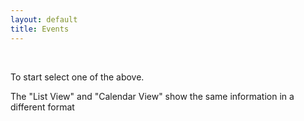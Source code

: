 ```yaml
---
layout: default
title: Events
---
```

<!-- <div>
     <button class="btn btn-primary" type="button" id="btn1" onclick='getEventsAll()'>List view</button>

  <a href="{% link _docs/services/team-new.md %}" role="button" class="btn btn-primary btn-large">Calendar View</a>

  <a href="{% link _docs/services/event-new.md %}" role="button" class="btn btn-primary btn-large">New Event</a>
   
   <a href="{% link _docs/services/team-new.md %}" role="button" class="btn btn-secondary btn-large">New Team</a>
     <a href="{% link _docs/services/member-new.md %}" role="button" class="btn btn-secondary btn-large">New User</a>
       <a href="{% link _docs/services/places.md %}" role="button" class="btn btn-success btn-large">List Place</a>
      <a href="{% link _docs/services/place-new.md %}" role="button" class="btn btn-success btn-large">New Place</a>
</div> -->


<div class="container">
    <div id="results"><div>
    <!-- <h1> NEW LIST</h1>-->
    <!-- {% for event in message %}
        {{ event }}
    {% endfor %} -->
</div>
<br>
<p>To start select one of the above.<p>
<p>The "List View" and "Calendar View" show the same information in a different format</p>
<!-- 
<div>
    <button onclick='updateEvents()' id="btn3">Update Events on GitHub</button>
</div> -->

<!-- <div>
    <a href="https://airtable.com/shrEHeEsIbilPyjwI">Click to confirm your attendence.</a>
</div> -->

<!-- <section id="control-center">
    <button id="get-btn">GET Data</button>
    <button id="post-btn">POST Data</button>
</section> -->


<script>
    //Main decision hub sync / await in order.
    async function main(){
       const events = await eventsList(); //From axios.js. Will return "resoved" section of Promise.
       console.log("Promise has finished eventsListAll", events); //Once above line is completed this is then run.
       displayEvents(events);
       //const getAliass = await getAliasList(); //Above
       //console.log("Promise has finished aliasListAll")
    }


    // function goToEdit(event){
    //     // $('form').on('submit', function (event) {
    //     console.log("IEDDDDD: ", event);
    //     // event.preventDefault();    
    // } 

    //Service_From_Team
    //Team_invited (Team)
    //Team_Invited_Text_LU
    //Team_Members_Invited_LU
    //Team_Members_Invited_Text_FO


    function displayEvents(events){
        let html = '';
        events.forEach(item => {
            if(item.fields.Confirmed_Text_LU == undefined){
                item.fields.Confirmed_Text_LU = "";
                console.log("CONFIRMED: ", item.fields.Confirmed_Text_LU);
            } 
            let start_date = new Date(item.fields.Date_Start)
            // p.then((events) => {
        //     console.log("FROM PROMISE: ", events);
        //     events.forEach(event => {
        //         if(event.fields.Confirmed_Text_LU == undefined){
        //             event.fields.Confirmed_Text_LU = "";
        //             console.log("CONFIRMED: ", event.fields.Confirmed_Text_LU);
        //         }

               
    
        //         html +=
        //         `<br>
        //         <div class="card shadow mb-4">
        //             <div class="card-header py-3">
        //                 <h6 class="m-0 font-weight-bold text-primary">${event.fields.Title}</h6>
        //             </div>
        //             <div class="card-body">
        //                 <div class="table-responsive">
        //                     <table class="table table-bordered" id="22" width="100%" cellspacing="0">
        //                     <thead><th>Title</th><th>Details</th></thead>
        //                     <tbody>
        //                         <tr><td>Status<td>${event.fields.Status}</td></tr>
        //                         <tr><td>Date / Time<td>${event.fields.Date_Start}</td></tr>
        //                         <tr><td>Place</td><td>${event.fields.Title_From_Places_LU}</td></tr>
        //                         <tr><td>Meet At</td><td>${event.fields.Meeting_From_Places_LU}</td></tr>
        //                         <tr><td>Place (Info)</td><td>${event.fields.Notes_From_Places_LU}</td></tr>
        //                         <tr><td>Team Invited</td><td>${event.fields.Team_Invited_Text_LU}</td></tr>
        //                         <tr><td>Team members Invited</td><td>${event.fields.Team_Members_Invited_Text_FO}</td></tr>
        //                         <tr><td>Confrimed Attending</td><td>${event.fields.Author_Text_LU}</td></tr>
        //                     </tbody>
        //                     </table>
        //         ` 

        //         // html +=
        //         //  `<button class="btn btn-primary btn-block btn-large" onclick="goToEdit(${event.id})">Edit</button></div></div></div>`

        //         html += 
        //         `<form><input type="hidden" id="eventId" name="eventId" value="${event.id}">
        //                  <button class="btn btn-primary btn-block" type="submit" id="form1">Confirm / Edit / Delete</button></form></div></div></div>`


        //     }); //End of forEach;

        //     document.getElementById('results').innerHTML = html; 
        //     //getAliasList();
        // })
        // .catch((message) => {
        //     console.log("FROM PROMISE: ", message);
        // });
        // // console.log("RESULTSS: ", results);

        //------------------------

        //  <input type="hidden" id="eventId" name="eventId" value="${event.id}">
        //                         <button class="btn btn-primary btn-block" type="submit" id="submitForm">Confirm / Edit / //Delete</button>

        
        
            html +=
            `<br>
            <div class="card shadow mb-4">
                <div class="card-header py-3">
                    <h6 class="m-0 font-weight-bold text-primary">${item.fields.Title}</h6>
                </div>
                <div class="card-body">
                    <div class="table-responsive">
                        <table class="table table-bordered" id="22" width="100%" cellspacing="0">
                        <thead><th>Title</th><th>Details</th></thead>
                        <tbody>
                            <tr><td>Status<td>${item.fields.Title}</td></tr>
                            <tr><td>Status<td><strong>${item.fields.Status}</strong></td></tr>
                            <tr><td>Date / Time<td>${start_date}</td></tr>
                            <tr><td>Place</td><td>${item.fields.Title_From_Places_LU}</td></tr>
                            <tr><td>Meet At</td><td>${item.fields.Meeting_From_Places_LU}</td></tr>
                            <tr><td>Place (Info)</td><td>${item.fields.Notes_From_Places_LU}</td></tr>
                            <tr><td>Author</td><td>${item.fields.Confirmed_Text_LU}</td></tr>
                            <tr><td>Team Invited</td><td>${item.fields.Team_Invited_Title_Text_LU}</td></tr>
                            <tr><td>Team members Invited</td><td>${item.fields.Team_Members_Invited_Text_FO}</td></tr>
                            <tr><td>Confirmed Attending</td><td>${item.fields.Confirmed_Text_LU}</td></tr>
                        </tbody>
                        </table>
                        <button class="btn btn-danger" type="button" id="delete" onclick="deleteItem('${item.id}')">Delete</button>
                    </div>
                </div>
            </div>
            ` 
        });
        document.getElementById('results').innerHTML = html; 
    }


    $('form').on('submit', function (item) {
         item.preventDefault();
       
    });

    async function deleteItem(item){
        const response = await removeItem(item, "Event");
    };

    function getAliasList(){
        const restHeader = {
            'Authorization':'Bearer keysXtWsXZz4g68dA',
            'Content-Type':'application/json'
        }
        $.ajax({
            url: 'https://api.airtable.com/v0/appNBMp3C4tRCcJFy/Who',
            headers: restHeader
            })
            .then(function(fromAPI){ 
                let data = fromAPI.records;
                console.log("Confirm Alias List: ", data);
                data.map(function(data2){
                    let id = data2.id;
                    let title = data2.fields.Alias;
                    ddConfirm.append($('<option></option>').attr('value', id).text(title));
                
                })
        });
    }
    
    $(document).ready(function() {
     
        //For Place drop down / select.
        let ddConfirm = $('#confirm');
        ddConfirm.empty();
        ddConfirm.append('<option selected="true" disabled>Select your alias to confirm..</option>');
        ddConfirm.prop('selectedIndex', 0);

        let html = '';

        //Trigger the main decision tree hub.
        main();
       

    });
</script>